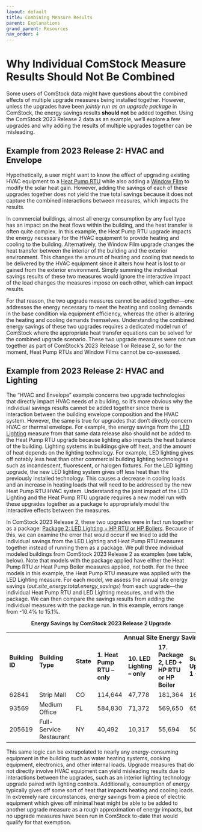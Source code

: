 ```yaml
---
layout: default
title: Combining Measure Results
parent: Explanations
grand_parent: Resources
nav_order: 4
---
```


# Why Individual ComStock Measure Results Should Not Be Combined

Some users of ComStock data might have questions about the combined effects of multiple upgrade measures being installed together. However, unless the upgrades have been _jointly run as an upgrade package_ in ComStock, the energy savings results **should not** be added together. Using the ComStock 2023 Release 2 data as an example, we’ll explore a few upgrades and why adding the results of multiple upgrades together can be misleading.

## Example from 2023 Release 2: HVAC and Envelope
Hypothetically, a user might want to know the effect of upgrading existing HVAC equipment to a [Heat Pump RTU](https://nrel.github.io/ComStock.github.io/docs/resources/references/upgrade_measures/hvac_hp_rtu.html) while also adding a [Window Film](https://nrel.github.io/ComStock.github.io/docs/resources/references/upgrade_measures/env_window_film.html) to modify the solar heat gain. However, adding the savings of each of these upgrades together does not yield the true total savings because it does not capture the combined interactions between measures, which impacts the results. 

In   commercial buildings, almost all energy consumption by any fuel type has an impact on the heat flows within the building, and the heat transfer is often quite complex. In this example, the Heat Pump RTU upgrade impacts the energy necessary for the HVAC equipment to provide heating and cooling to the building. Alternatively, the Window Film upgrade changes the heat transfer between the interior of the building and the exterior environment. This changes the amount of heating and cooling that needs to be delivered by the HVAC equipment since it alters how heat is lost to or gained from the exterior environment. Simply summing the individual savings results of these two measures would ignore the interactive impact of the load changes the measures impose on each other, which can impact results.

For that reason, the two upgrade measures cannot be added together—one addresses the energy necessary to meet the heating and cooling demands in the base condition via equipment efficiency, whereas the other is altering the heating and cooling demands themselves. Understanding the combined energy savings of these two upgrades requires a dedicated model run of ComStock where the appropriate heat transfer equations can be solved for the combined upgrade scenario. These two upgrade measures were not run together as part of ComStock’s 2023 Release 1 or Release 2, so for the moment, Heat Pump RTUs and Window Films cannot be co-assessed.


## Example from 2023 Release 2: HVAC and Lighting
The “HVAC and Envelope” example concerns two upgrade technologies that directly impact HVAC needs of a building, so it’s more obvious why the individual savings results cannot be added together since there is interaction between the building envelope composition and the HVAC system. However, the same is true for upgrades that don’t directly concern HVAC or thermal envelope. For example, the energy savings from the [LED Lighting](https://nrel.github.io/ComStock.github.io/docs/resources/references/upgrade_measures/lighting_led_lighting.html) measure from that same data release also should not be added to the Heat Pump RTU upgrade because lighting also impacts the heat balance of the building. Lighting systems in buildings give off heat, and the amount of heat depends on the lighting technology. For example, LED lighting gives off notably less heat than other commercial building lighting technologies such as incandescent, fluorescent, or halogen fixtures. For the LED lighting upgrade, the new LED lighting system gives off less heat than the previously installed technology. This causes a decrease in cooling loads and an increase in heating loads that will need to be addressed by the new Heat Pump RTU HVAC system. Understanding the joint impact of the LED Lighting and the Heat Pump RTU upgrade requires a new model run with these upgrades together as a package to appropriately model the interactive effects between the measures. 

In ComStock 2023 Release 2, these two upgrades were in fact run together as a package: [Package 2: LED Lighting + HP RTU or HP Boilers](https://nrel.github.io/ComStock.github.io/docs/resources/references/upgrade_measures/package_2.html). Because of this, we can examine the error that would occur if we tried to add the individual savings from the LED Lighting and Heat Pump RTU measures together instead of running them as a package. We pull three individual modeled buildings from ComStock 2023 Release 2 as examples (see table, below). Note that models with the package applied have either the Heat Pump RTU _or_ Heat Pump Boiler measures applied, not both. For the three models in this example, the Heat Pump RTU measure was applied with the LED Lighting measure. For each model, we assess the annual site energy savings (*out.site_energy.total.energy_savings*) from each upgrade—the individual Heat Pump RTU and LED Lighting measures, and with the package. We can then compare the savings results from adding the individual measures with the package run. In this example, errors range from -10.4% to 15.1%.

<p style="text-align: center;"><b>Energy Savings by ComStock 2023 Release 2 Upgrade</b></p>

<table>
    <tr>
        <td rowspan="2"><b>Building ID</b></td>
        <td rowspan="2"><b>Building Type</b></td>
        <td rowspan="2"><b>State</b></td>
        <td style="text-align: center" colspan="5"><b>Annual Site Energy Savings (kWh)</b></td>
    </tr>
    <tr>
        <td><b>1. Heat Pump RTU – only</b></td>
        <td><b>10. LED Lighting – only</b></td>
        <td><b>17. Package 2, LED + HP RTU or HP Boiler</b></td>
        <td><b>Sum Upgrades 1 + 10</b></td>
        <td><b>% Error</b></td>
    </tr>
    <tr>
        <td>62841</td>
        <td>Strip Mall</td>
        <td>CO</td>
        <td>114,644</td>
        <td>47,778</td>
        <td>181,364</td>
        <td>162,422</td>
        <td>-10.40%</td>
    </tr>
    <tr>
        <td>93569</td>
        <td>Medium Office</td>
        <td>FL</td>
        <td>584,830</td>
        <td>71,372</td>
        <td>569,650</td>
        <td>656,202</td>
        <td>15.10%</td>
    </tr>
    <tr>
        <td>205619</td>
        <td>Full-Service Restaurant</td>
        <td>NY</td>
        <td>40,492</td>
        <td>10,317</td>
        <td>55,694</td>
        <td>50,809</td>
        <td>-8.80%</td>
    </tr>
</table>


This same logic can be extrapolated to nearly any energy-consuming equipment in the building such as water heating systems, cooking equipment, electronics, and other internal loads. Upgrade measures that do not directly involve HVAC equipment can yield misleading results due to interactions between the upgrades, such as an interior lighting technology upgrade paired with lighting controls. Additionally, consumption of energy typically gives off some sort of heat that impacts heating and cooling loads. In extremely rare circumstances, energy savings from a piece of electric equipment which gives off minimal heat might be able to be added to another upgrade measure as a rough approximation of energy impacts, but no upgrade measures have been run in ComStock to-date that would qualify for that exemption.